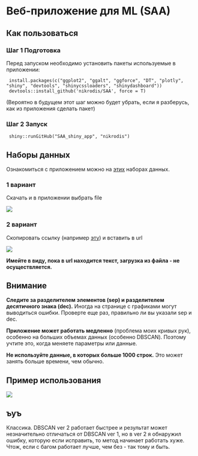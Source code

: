 # Веб-приложение для ML (SAA)

## Как пользоваться
 
### Шаг 1 Подготовка 
 
Перед запуском необходимо установить пакеты используемые в приложении: 
 
     install.packages(c("ggplot2", "ggalt", "ggforce", "DT", "plotly", "shiny", "devtools", "shinycssloaders", "shinydashboard"))
     devtools::install_github('nikrodis/SAA', force = T)
     
(Вероятно в будущем этот шаг можно будет убрать, если я разберусь, как из приложения сделать пакет)
 
### Шаг 2 Запуск

     shiny::runGitHub("SAA_shiny_app", "nikrodis")
     
## Наборы данных
     
 Ознакомиться c приложением можно на [этих](https://github.com/nikrodis/SAA_shiny_app/tree/master/DataSets) наборах данных.
 
### 1 вариант
 
 Скачать и в приложении выбрать file
 
 ![](https://puu.sh/FV9JP/0512923c87.jpg)
 
### 2 вариант
 
 Скопировать ссылку (например [эту](https://raw.githubusercontent.com/vincentarelbundock/Rdatasets/master/csv/HistData/Galton.csv)) и вставить в url
 
 ![](https://puu.sh/FV9B8/cdde2c90b8.jpg)
 
 **Имейте в виду, пока в url находится текст, загрузка из файла - не осуществляется.**
 
## Внимание
 
 **Следите за разделителем элементов (sep) и разделителем десятичного знака (dec).** Иногда на странице с графиками могут выводиться ошибки. Проверте еще раз, правильно ли вы указали sep и dec.
 
 **Приложение может работать медленно** (проблема моих кривых рук), особенно на больших объемах данных (особенно DBSCAN). Поэтому учтите это, когда меняете параметры или данные. 
 
 **Не используйте данные, в которых больше 1000 строк.** Это может занять больше времени, чем обычно.
 
 ## Пример использования
 
 ![](https://puu.sh/FXSKO/49b97387c9.gif)

 ## ъуъ
 
Классика. DBSCAN ver 2 работает быстрее и результат может незначительно отличаться от DBSCAN ver 1, но в ver 2 я обнаружил ошибку, которую если исправить, то метод начинает работать хуже. Чтож, если с багом работает лучше, чем без - так тому и быть.

